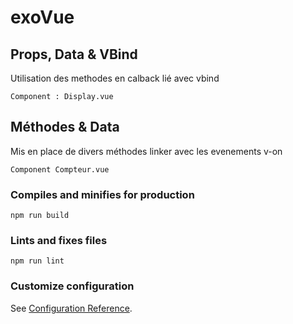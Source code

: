 # exoVue

## Props, Data & VBind
Utilisation des methodes en calback lié avec vbind
```
Component : Display.vue
```

## Méthodes & Data
Mis en place de divers méthodes linker avec les evenements v-on 
```
Component Compteur.vue
```

### Compiles and minifies for production
```
npm run build
```

### Lints and fixes files
```
npm run lint
```

### Customize configuration
See [Configuration Reference](https://cli.vuejs.org/config/).
